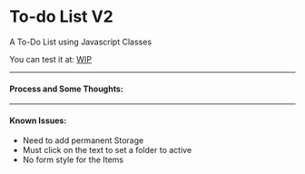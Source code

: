 # To-do List V2

A To-Do List using Javascript Classes

You can test it at: [WIP]()

-----
#### Process and Some Thoughts:


-----
#### Known Issues:   
- Need to add permanent Storage
- Must click on the text to set a folder to active
- No form style for the Items

